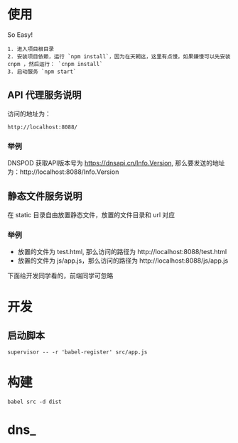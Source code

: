 # 使用

So Easy!

```
1. 进入项目根目录
2. 安装项目依赖，运行 `npm install`，因为在天朝这，这里有点慢，如果嫌慢可以先安装 cnpm ，然后运行： `cnpm install`
3. 启动服务 `npm start`
```

## API 代理服务说明

访问的地址为：

```
http://localhost:8088/
```

### 举例

DNSPOD 获取API版本号为 https://dnsapi.cn/Info.Version, 那么要发送的地址为：http://localhost:8088/Info.Version

## 静态文件服务说明

在 static 目录自由放置静态文件，放置的文件目录和 url 对应

### 举例

* 放置的文件为 test.html, 那么访问的路径为 http://localhost:8088/test.html
* 放置的文件为 js/app.js，那么访问的路径为 http://localhost:8088/js/app.js

下面给开发同学看的，前端同学可忽略

# 开发

## 启动脚本

```
supervisor -- -r 'babel-register' src/app.js
```

# 构建

```
babel src -d dist
```
# dns_
